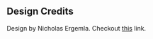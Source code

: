 ## Design Credits

Design by Nicholas Ergemla. Checkout [this](https://dribbble.com/shots/15165960-Spotify-Redesign) link.
